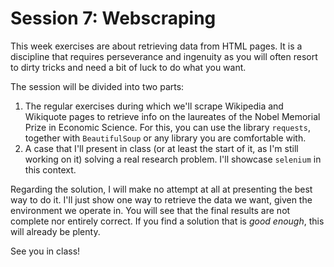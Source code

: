 # Session 7: Webscraping
This week exercises are about retrieving data from HTML pages. It is a discipline that requires perseverance and ingenuity as you will often resort to dirty tricks and need a bit of luck to do what you want.

The session will be divided into two parts:

1. The regular exercises during which we'll scrape Wikipedia and Wikiquote pages to retrieve info on the laureates of the Nobel Memorial Prize in Economic Science. For this, you can use the library `requests`, together with `BeautifulSoup` or any library you are comfortable with.
2. A case that I'll present in class (or at least the start of it, as I'm still working on it) solving a real research problem. I'll showcase `selenium` in this context.

Regarding the solution, I will make no attempt at all at presenting the best way to do it. I'll just show one way to retrieve the data we want, given the environment we operate in. You will see that the final results are not complete nor entirely correct. If you find a solution that is *good enough*, this will already be plenty.

See you in class!
